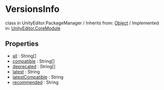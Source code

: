 # VersionsInfo
class in UnityEditor.PackageManager
 / Inherits from: <a href="https://docs.unity3d.com/6000.0/Documentation/ScriptReference/Object.html" target="_blank">Object</a> / Implemented in: <a href="https://docs.unity3d.com/6000.0/Documentation/ScriptReference/UnityEditor.CoreModule.html" target="_blank">UnityEditor.CoreModule</a>
## Properties
- <a href="https://docs.unity3d.com/6000.0/Documentation/ScriptReference/VersionsInfo-all.html" target="_blank">all</a> : String[]
- <a href="https://docs.unity3d.com/6000.0/Documentation/ScriptReference/VersionsInfo-compatible.html" target="_blank">compatible</a> : String[]
- <a href="https://docs.unity3d.com/6000.0/Documentation/ScriptReference/VersionsInfo-deprecated.html" target="_blank">deprecated</a> : String[]
- <a href="https://docs.unity3d.com/6000.0/Documentation/ScriptReference/VersionsInfo-latest.html" target="_blank">latest</a> : String
- <a href="https://docs.unity3d.com/6000.0/Documentation/ScriptReference/VersionsInfo-latestCompatible.html" target="_blank">latestCompatible</a> : String
- <a href="https://docs.unity3d.com/6000.0/Documentation/ScriptReference/VersionsInfo-recommended.html" target="_blank">recommended</a> : String

